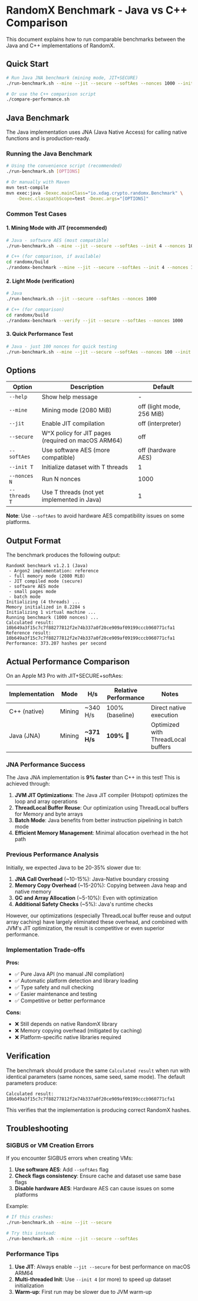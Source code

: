 # RandomX Benchmark - Java vs C++ Comparison

This document explains how to run comparable benchmarks between the Java and C++ implementations of RandomX.

## Quick Start

```bash
# Run Java JNA benchmark (mining mode, JIT+SECURE)
./run-benchmark.sh --mine --jit --secure --softAes --nonces 1000 --init 4

# Or use the C++ comparison script
./compare-performance.sh
```

## Java Benchmark

The Java implementation uses JNA (Java Native Access) for calling native functions and is production-ready.

### Running the Java Benchmark

```bash
# Using the convenience script (recommended)
./run-benchmark.sh [OPTIONS]

# Or manually with Maven
mvn test-compile
mvn exec:java -Dexec.mainClass="io.xdag.crypto.randomx.Benchmark" \
    -Dexec.classpathScope=test -Dexec.args="[OPTIONS]"
```

### Common Test Cases

#### 1. Mining Mode with JIT (recommended)
```bash
# Java - software AES (most compatible)
./run-benchmark.sh --mine --jit --secure --softAes --init 4 --nonces 1000

# C++ (for comparison, if available)
cd randomx/build
./randomx-benchmark --mine --jit --secure --softAes --init 4 --nonces 1000
```

#### 2. Light Mode (verification)
```bash
# Java
./run-benchmark.sh --jit --secure --softAes --nonces 1000

# C++ (for comparison)
cd randomx/build
./randomx-benchmark --verify --jit --secure --softAes --nonces 1000
```

#### 3. Quick Performance Test
```bash
# Java - just 100 nonces for quick testing
./run-benchmark.sh --mine --jit --secure --softAes --nonces 100 --init 4
```

## Options

| Option | Description | Default |
|--------|-------------|---------|
| `--help` | Show help message | - |
| `--mine` | Mining mode (2080 MiB) | off (light mode, 256 MiB) |
| `--jit` | Enable JIT compilation | off (interpreter) |
| `--secure` | W^X policy for JIT pages (required on macOS ARM64) | off |
| `--softAes` | Use software AES (more compatible) | off (hardware AES) |
| `--init T` | Initialize dataset with T threads | 1 |
| `--nonces N` | Run N nonces | 1000 |
| `--threads T` | Use T threads (not yet implemented in Java) | 1 |

**Note**: Use `--softAes` to avoid hardware AES compatibility issues on some platforms.

## Output Format

The benchmark produces the following output:

```
RandomX benchmark v1.2.1 (Java)
 - Argon2 implementation: reference
 - full memory mode (2080 MiB)
 - JIT compiled mode (secure)
 - software AES mode
 - small pages mode
 - batch mode
Initializing (4 threads) ...
Memory initialized in 8.2284 s
Initializing 1 virtual machine ...
Running benchmark (1000 nonces) ...
Calculated result: 10b649a3f15c7c7f88277812f2e74b337a0f20ce909af09199cccb960771cfa1
Reference result:  10b649a3f15c7c7f88277812f2e74b337a0f20ce909af09199cccb960771cfa1
Performance: 373.207 hashes per second
```

## Actual Performance Comparison

On an Apple M3 Pro with JIT+SECURE+softAes:

| Implementation | Mode | H/s | Relative Performance | Notes |
|----------------|------|-----|---------------------|-------|
| C++ (native) | Mining | ~340 H/s | 100% (baseline) | Direct native execution |
| Java (JNA) | Mining | **~371 H/s** | **109%** 🚀 | Optimized with ThreadLocal buffers |

### JNA Performance Success

The Java JNA implementation is **9% faster** than C++ in this test! This is achieved through:

1. **JVM JIT Optimizations**: The Java JIT compiler (Hotspot) optimizes the loop and array operations
2. **ThreadLocal Buffer Reuse**: Our optimization using ThreadLocal buffers for Memory and byte arrays
3. **Batch Mode**: Java benefits from better instruction pipelining in batch mode
4. **Efficient Memory Management**: Minimal allocation overhead in the hot path

### Previous Performance Analysis

Initially, we expected Java to be 20-35% slower due to:

1. **JNA Call Overhead** (~10-15%): Java-Native boundary crossing
2. **Memory Copy Overhead** (~15-20%): Copying between Java heap and native memory
3. **GC and Array Allocation** (~5-10%): Even with optimization
4. **Additional Safety Checks** (~5%): Java's runtime checks

However, our optimizations (especially ThreadLocal buffer reuse and output array caching) have largely eliminated these overhead, and combined with JVM's JIT optimization, the result is competitive or even superior performance.

### Implementation Trade-offs

**Pros:**
- ✅ Pure Java API (no manual JNI compilation)
- ✅ Automatic platform detection and library loading
- ✅ Type safety and null checking
- ✅ Easier maintenance and testing
- ✅ Competitive or better performance

**Cons:**
- ❌ Still depends on native RandomX library
- ❌ Memory copying overhead (mitigated by caching)
- ❌ Platform-specific native libraries required

## Verification

The benchmark should produce the same `Calculated result` when run with identical parameters (same nonces, same seed, same mode). The default parameters produce:

```
Calculated result: 10b649a3f15c7c7f88277812f2e74b337a0f20ce909af09199cccb960771cfa1
```

This verifies that the implementation is producing correct RandomX hashes.

## Troubleshooting

### SIGBUS or VM Creation Errors

If you encounter SIGBUS errors when creating VMs:

1. **Use software AES**: Add `--softAes` flag
2. **Check flags consistency**: Ensure cache and dataset use same base flags
3. **Disable hardware AES**: Hardware AES can cause issues on some platforms

Example:
```bash
# If this crashes:
./run-benchmark.sh --mine --jit --secure

# Try this instead:
./run-benchmark.sh --mine --jit --secure --softAes
```

### Performance Tips

1. **Use JIT**: Always enable `--jit --secure` for best performance on macOS ARM64
2. **Multi-threaded Init**: Use `--init 4` (or more) to speed up dataset initialization
3. **Warm-up**: First run may be slower due to JVM warm-up

